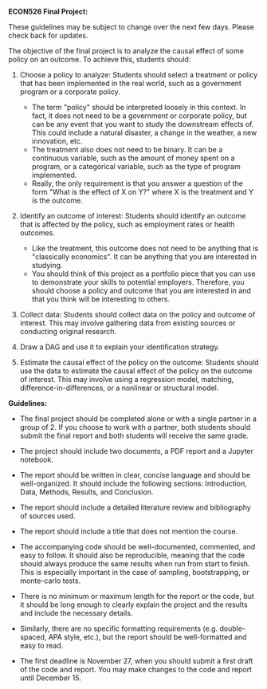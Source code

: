 **ECON526 Final Project:**

These guidelines may be subject to change over the next few days. Please check back for updates.

The objective of the final project is to analyze the causal effect of some policy on an outcome. To achieve this, students should:

1. Choose a policy to analyze: Students should select a treatment or policy that has been implemented in the real world, such as a government program or a corporate policy.
   - The term "policy" should be interpreted loosely in this context. In fact, it does not need to be a government or corporate policy, but can be any event that you want to study the downstream effects of. This could include a natural disaster, a change in the weather, a new innovation, etc.
   - The treatment also does not need to be binary. It can be a continuous variable, such as the amount of money spent on a program, or a categorical variable, such as the type of program implemented.
   - Really, the only requirement is that you answer a question of the form "What is the effect of X on Y?" where X is the treatment and Y is the outcome.

2. Identify an outcome of interest: Students should identify an outcome that is affected by the policy, such as employment rates or health outcomes.
   - Like the treatment, this outcome does not need to be anything that is "classically economics". It can be anything that you are interested in studying.
   - You should think of this project as a portfolio piece that you can use to demonstrate your skills to potential employers. Therefore, you should choose a policy and outcome that you are interested in and that you think will be interesting to others.

3. Collect data: Students should collect data on the policy and outcome of interest. This may involve gathering data from existing sources or conducting original research.

4. Draw a DAG and use it to explain your identification strategy.

5. Estimate the causal effect of the policy on the outcome: Students should use the data to estimate the causal effect of the policy on the outcome of interest. This may involve using a regression model, matching, difference-in-differences, or a nonlinear or structural model.

**Guidelines:**

- The final project should be completed alone or with a single partner in a group of 2. If you choose to work with a partner, both students should submit the final report and both students will receive the same grade.

- The project should include two documents, a PDF report and a Jupyter notebook.

- The report should be written in clear, concise language and should be well-organized. It should include the following sections: Introduction, Data, Methods, Results, and Conclusion.

- The report should include a detailed literature review and bibliography of sources used.

- The report should include a title that does not mention the course.

- The accompanying code should be well-documented, commented, and easy to follow. It should also be reproducible, meaning that the code should always produce the same results when run from start to finish. This is especially important in the case of sampling, bootstrapping, or monte-carlo tests.

- There is no minimum or maximum length for the report or the code, but it should be long enough to clearly explain the project and the results and include the necessary details.

- Similarly, there are no specific formatting requirements (e.g. double-spaced, APA style, etc.), but the report should be well-formatted and easy to read.

- The first deadline is November 27, when you should submit a first draft of the code and report. You may make changes to the code and report until December 15.
